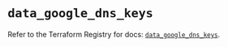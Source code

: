 # `data_google_dns_keys`

Refer to the Terraform Registry for docs: [`data_google_dns_keys`](https://registry.terraform.io/providers/hashicorp/google/6.50.0/docs/data-sources/dns_keys).
